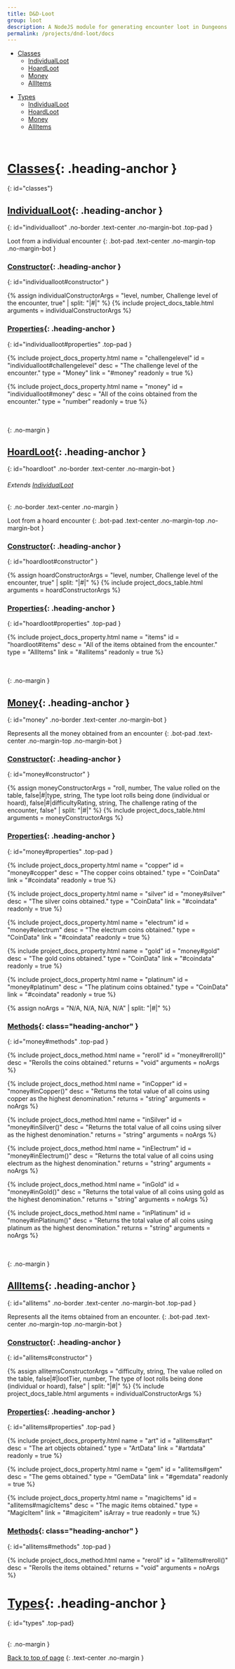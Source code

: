 ```yaml
---
title: D&D-Loot
group: loot
description: A NodeJS module for generating encounter loot in Dungeons and Dragons.
permalink: /projects/dnd-loot/docs
---
```



<div markdown=1 class="text-center top-pad">
<div markdown=1 class="inline-index">

- [Classes](#classes)
	- [IndividualLoot](#individualloot)
	- [HoardLoot](#hoardloot)
	- [Money](#money)
	- [AllItems](#allitems)

</div>
<div markdown=1 class="inline-index">

- [Types](#types)
	- [IndividualLoot](#individualloot)
	- [HoardLoot](#hoardloot)
	- [Money](#money)
	- [AllItems](#allitems)

</div>
</div>

<br>


# [Classes](#classes){: .heading-anchor }
{: id="classes"}

## [IndividualLoot](#individualloot){: .heading-anchor }
{: id="individualloot" .no-border .text-center .no-margin-bot .top-pad }

Loot from a individual encounter
{: .bot-pad .text-center .no-margin-top .no-margin-bot }

### [Constructor](#individualloot#constructor){: .heading-anchor }
{: id="individualloot#constructor" }

{% assign individualConstructorArgs = "level, number, Challenge level of the encounter, true" | split: "|#|" %}
{% include project_docs_table.html
	arguments = individualConstructorArgs
%}

### [Properties](#individualloot#properties){: .heading-anchor }
{: id="individualloot#properties" .top-pad }

{% include project_docs_property.html
	name		= "challengelevel"
	id			= "individualloot#challengelevel"
	desc		= "The challenge level of the encounter."
	type		= "Money"
	link		= "#money"
	readonly	= true
%}

{% include project_docs_property.html
	name		= "money"
	id			= "individualloot#money"
	desc		= "All of the coins obtained from the encounter."
	type		= "number"
	readonly	= true
%}

<br>
<br>
{: .no-margin }


## [HoardLoot](#hoardloot){: .heading-anchor }
{: id="hoardloot" .no-border .text-center .no-margin-bot }

###### *Extends <a href="#individualloot">IndividualLoot</a>*
{: .no-border .text-center .no-margin }

Loot from a hoard encounter
{: .bot-pad .text-center .no-margin-top .no-margin-bot }

### [Constructor](#hoardloot#constructor){: .heading-anchor }
{: id="hoardloot#constructor" }

{% assign hoardConstructorArgs = "level, number, Challenge level of the encounter, true" | split: "|#|" %}
{% include project_docs_table.html
	arguments = hoardConstructorArgs
%}

### [Properties](#hoardloot#properties){: .heading-anchor }
{: id="hoardloot#properties" .top-pad }

{% include project_docs_property.html
	name		= "items"
	id			= "hoardloot#items"
	desc		= "All of the items obtained from the encounter."
	type		= "AllItems"
	link		= "#allitems"
	readonly	= true
%}


<br>
<br>
{: .no-margin }


## [Money](#money){: .heading-anchor }
{: id="money" .no-border .text-center .no-margin-bot }

Represents all the money obtained from an encounter
{: .bot-pad .text-center .no-margin-top .no-margin-bot }

### [Constructor](#money#constructor){: .heading-anchor }
{: id="money#constructor" }

{% assign moneyConstructorArgs = "roll, number, The value rolled on the table, false|#|type, string, The type loot rolls being done (individual or hoard), false|#|difficultyRating, string, The challenge rating of the encounter, false" | split: "|#|" %}
{% include project_docs_table.html
	arguments = moneyConstructorArgs
%}

### [Properties](#money#properties){: .heading-anchor }
{: id="money#properties" .top-pad }

{% include project_docs_property.html
	name		= "copper"
	id			= "money#copper"
	desc		= "The copper coins obtained."
	type		= "CoinData"
	link		= "#coindata"
	readonly	= true
%}

{% include project_docs_property.html
	name		= "silver"
	id			= "money#silver"
	desc		= "The silver coins obtained."
	type		= "CoinData"
	link		= "#coindata"
	readonly	= true
%}

{% include project_docs_property.html
	name		= "electrum"
	id			= "money#electrum"
	desc		= "The electrum coins obtained."
	type		= "CoinData"
	link		= "#coindata"
	readonly	= true
%}

{% include project_docs_property.html
	name		= "gold"
	id			= "money#gold"
	desc		= "The gold coins obtained."
	type		= "CoinData"
	link		= "#coindata"
	readonly	= true
%}

{% include project_docs_property.html
	name		= "platinum"
	id			= "money#platinum"
	desc		= "The platinum coins obtained."
	type		= "CoinData"
	link		= "#coindata"
	readonly	= true
%}

{% assign noArgs = "N/A, N/A, N/A, N/A" | split: "|#|" %}
### [Methods](#money#methods){: class="heading-anchor" }
{: id="money#methods" .top-pad }

{% include project_docs_method.html
	name		= "reroll"
	id			= "money#reroll()"
	desc		= "Rerolls the coins obtained."
	returns		= "void"
	arguments	= noArgs
%}

{% include project_docs_method.html
	name		= "inCopper"
	id			= "money#inCopper()"
	desc		= "Returns the total value of all coins using copper as the highest denomination."
	returns		= "string"
	arguments	= noArgs
%}

{% include project_docs_method.html
	name		= "inSilver"
	id			= "money#inSilver()"
	desc		= "Returns the total value of all coins using silver as the highest denomination."
	returns		= "string"
	arguments	= noArgs
%}

{% include project_docs_method.html
	name		= "inElectrum"
	id			= "money#inElectrum()"
	desc		= "Returns the total value of all coins using electrum as the highest denomination."
	returns		= "string"
	arguments	= noArgs
%}

{% include project_docs_method.html
	name		= "inGold"
	id			= "money#inGold()"
	desc		= "Returns the total value of all coins using gold as the highest denomination."
	returns		= "string"
	arguments	= noArgs
%}

{% include project_docs_method.html
	name		= "inPlatinum"
	id			= "money#inPlatinum()"
	desc		= "Returns the total value of all coins using platinum as the highest denomination."
	returns		= "string"
	arguments	= noArgs
%}


<br>
<br>
{: .no-margin }


## [AllItems](#allitems){: .heading-anchor }
{: id="allitems" .no-border .text-center .no-margin-bot .top-pad }

Represents all the items obtained from an encounter.
{: .bot-pad .text-center .no-margin-top .no-margin-bot }

### [Constructor](#allitems#constructor){: .heading-anchor }
{: id="allitems#constructor" }

{% assign allitemsConstructorArgs = "difficulty, string, The value rolled on the table, false|#|lootTier, number, The type of loot rolls being done (individual or hoard), false" | split: "|#|" %}
{% include project_docs_table.html
	arguments = individualConstructorArgs
%}

### [Properties](#allitems#properties){: .heading-anchor }
{: id="allitems#properties" .top-pad }

{% include project_docs_property.html
	name		= "art"
	id			= "allitems#art"
	desc		= "The art objects obtained."
	type		= "ArtData"
	link		= "#artdata"
	readonly	= true
%}

{% include project_docs_property.html
	name		= "gem"
	id			= "allitems#gem"
	desc		= "The gems obtained."
	type		= "GemData"
	link		= "#gemdata"
	readonly	= true
%}

{% include project_docs_property.html
	name		= "magicItems"
	id			= "allitems#magicItems"
	desc		= "The magic items obtained."
	type		= "MagicItem"
	link		= "#magicitem"
	isArray		= true
	readonly	= true
%}

### [Methods](#allitems#methods){: class="heading-anchor" }
{: id="allitems#methods" .top-pad }

{% include project_docs_method.html
	name		= "reroll"
	id			= "allitems#reroll()"
	desc		= "Rerolls the items obtained."
	returns		= "void"
	arguments	= noArgs
%}


# [Types](#types){: .heading-anchor }
{: id="types" .top-pad}

<br>
{: .no-margin }

[Back to top of page](#top)
{: .text-center .no-margin }